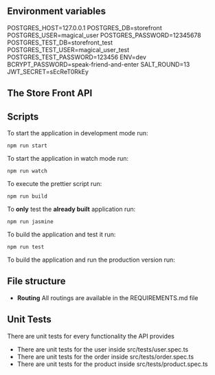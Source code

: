 
## Environment variables

POSTGRES_HOST=127.0.0.1
POSTGRES_DB=storefront
POSTGRES_USER=magical_user
POSTGRES_PASSWORD=12345678
POSTGRES_TEST_DB=storefront_test
POSTGRES_TEST_USER=magical_user_test
POSTGRES_TEST_PASSWORD=123456
ENV=dev
BCRYPT_PASSWORD=speak-friend-and-enter
SALT_ROUND=13
JWT_SECRET=sEcReT0RkEy

## The Store Front API
## Scripts 

To start the application in development mode run:

    npm run start

To start the application in watch mode run:

    npm run watch
  To execute the prettier script run:   

    npm run build
   To **only** test the **already built** application run:
   

    npm run jasmine
   To build the application and test it run:
   

    npm run test
   To build the application and run the production version run:

 

## File structure

* **Routing**
All routings are available in the REQUIREMENTS.md file

## Unit Tests

There are unit tests for every functionality the API provides
- There are unit tests for the user inside src/tests/user.spec.ts
- There are unit tests for the order inside src/tests/order.spec.ts
- There are unit tests for the product inside src/tests/product.spec.ts